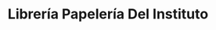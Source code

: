 ---
title: "Librería Papelería Del Instituto"
url: /los-santos-de-maimona/libreria-papeleria-del-instituto/
shop: libros
---